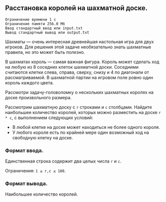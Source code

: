 ## Расстановка королей на шахматной доске.

```
Ограничение времени 1 с
Ограничение памяти 256.0 Мб
Ввод стандартный ввод или input.txt
Вывод стандартный вывод или output.txt
```

Шахматы — очень интересная древнейшая настольная игра для двух игроков. Для решения этой задаче необязательно знать 
шахматные правила, но это может быть полезно.

В шахматах король — самая важная фигура. Король может сделать ход на любую из 8 соседних клеток шахматной доски. Соседними
считаются клетки слева, справа, сверху, снизу и 4 по диагонали от рассматриваемой. В шахматной партии на игровом поле ровно
один король каждого цвета.

Рассмотри задачу-головоломку о нескольких шахматных королях на доске произвольного размера.

Рассмотрим шахматную доску с `r` строками и `c` столбцами. Найдите наибольшее количество королей, которых можно разместить
на доске `r * c`, с выполнением следующих условий:
- В любой клетке на доске может находиться не более одного короля.
- У любого короля есть по крайней мере один возможный ход на свободную клетку на доске.

### Формат ввода.
Единственная строка содержит два целых числа `r` и `c`.

Ограничения: `1 ≤ r,c ≤ 100`.

### Формат вывода.
Наибольшее количество королей.